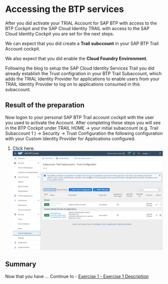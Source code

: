 # Accessing the BTP services

After you did activate your TRIAL Account for SAP BTP with access to the BTP Cockpit and the SAP Cloud Identity TRAIL with access to the SAP Cloud Identity Cockpit you are set for the next steps.

We can expect that you did create a **Trail subccount** in your SAP BTP Trail Account cockpit.

We also expect that you did enable the **Cloud Foundry Environment**.

Following the blog to setup the SAP Cloud Identity Services Trail you did already establish the Trust configration in your BTP Trail Subaccount, which adds the TRIAL Identity Provider  for applications to enable users from your TRAIL Identity Provider to log on to applications consumed in this subaccount.

## Result of the preparation

Now logon to your personal SAP BTP Trail account cockpit with the user you used to activate the Account.
After completing these steps you will see in the BTP Cockpit under TRAIL HOME -> your initial subaccount (e.g. Trail Subaccount 1 ) -> Security -> Trust Configuration
the following configuration with your Custom Identity Provider for Applications configured.

1.	Click here.
<br>![](/exercises/ex0/images/Subaccoount1_TrustConfiguration.png)



## Summary

Now that you have ... 
Continue to - [Exercise 1 - Exercise 1 Description](../ex1/README.md)
